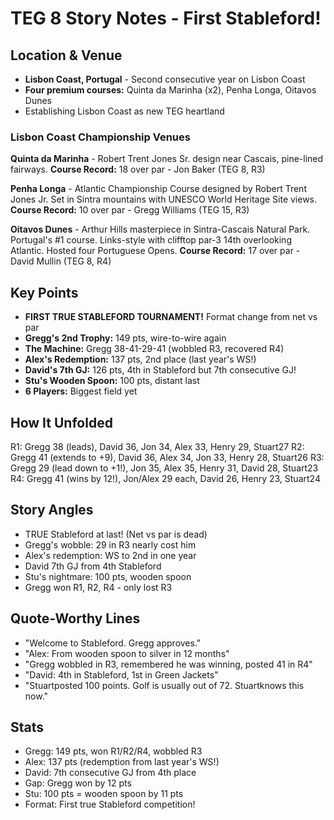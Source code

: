 # TEG 8 Story Notes - First Stableford!

## Location & Venue
- **Lisbon Coast, Portugal** - Second consecutive year on Lisbon Coast
- **Four premium courses:** Quinta da Marinha (x2), Penha Longa, Oitavos Dunes
- Establishing Lisbon Coast as new TEG heartland

### Lisbon Coast Championship Venues
**Quinta da Marinha** - Robert Trent Jones Sr. design near Cascais, pine-lined fairways.
**Course Record:** 18 over par - Jon Baker (TEG 8, R3)

**Penha Longa** - Atlantic Championship Course designed by Robert Trent Jones Jr. Set in Sintra mountains with UNESCO World Heritage Site views.
**Course Record:** 10 over par - Gregg Williams (TEG 15, R3)

**Oitavos Dunes** - Arthur Hills masterpiece in Sintra-Cascais Natural Park. Portugal's #1 course. Links-style with clifftop par-3 14th overlooking Atlantic. Hosted four Portuguese Opens.
**Course Record:** 17 over par - David Mullin (TEG 8, R4)

## Key Points
- **FIRST TRUE STABLEFORD TOURNAMENT!** Format change from net vs par
- **Gregg's 2nd Trophy:** 149 pts, wire-to-wire again
- **The Machine:** Gregg 38-41-29-41 (wobbled R3, recovered R4)
- **Alex's Redemption:** 137 pts, 2nd place (last year's WS!)
- **David's 7th GJ:** 126 pts, 4th in Stableford but 7th consecutive GJ!
- **Stu's Wooden Spoon:** 100 pts, distant last
- **6 Players:** Biggest field yet

## How It Unfolded
R1: Gregg 38 (leads), David 36, Jon 34, Alex 33, Henry 29, Stuart27
R2: Gregg 41 (extends to +9), David 36, Alex 34, Jon 33, Henry 28, Stuart26
R3: Gregg 29 (lead down to +1!), Jon 35, Alex 35, Henry 31, David 28, Stuart23
R4: Gregg 41 (wins by 12!), Jon/Alex 29 each, David 26, Henry 23, Stuart24

## Story Angles
- TRUE Stableford at last! (Net vs par is dead)
- Gregg's wobble: 29 in R3 nearly cost him
- Alex's redemption: WS to 2nd in one year
- David 7th GJ from 4th Stableford
- Stu's nightmare: 100 pts, wooden spoon
- Gregg won R1, R2, R4 - only lost R3

## Quote-Worthy Lines
- "Welcome to Stableford. Gregg approves."
- "Alex: From wooden spoon to silver in 12 months"
- "Gregg wobbled in R3, remembered he was winning, posted 41 in R4"
- "David: 4th in Stableford, 1st in Green Jackets"
- "Stuartposted 100 points. Golf is usually out of 72. Stuartknows this now."

## Stats
- Gregg: 149 pts, won R1/R2/R4, wobbled R3
- Alex: 137 pts (redemption from last year's WS!)
- David: 7th consecutive GJ from 4th place
- Gap: Gregg won by 12 pts
- Stu: 100 pts = wooden spoon by 11 pts
- Format: First true Stableford competition!
